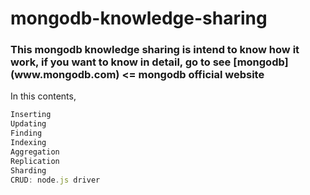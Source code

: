 # mongodb-knowledge-sharing

<h3>
This mongodb knowledge sharing is intend to know how it work, if you want to know in detail, go to see 
[mongodb](www.mongodb.com) <= mongodb official website
</h3>

In this contents, 
``` js
Inserting
Updating
Finding
Indexing
Aggregation
Replication
Sharding
CRUD: node.js driver
